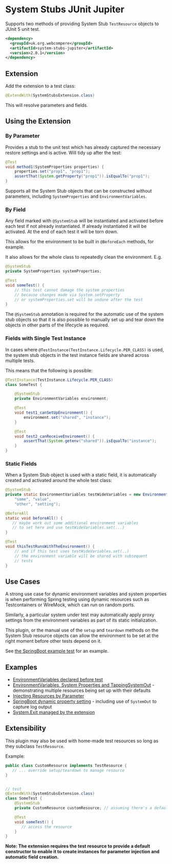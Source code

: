 # System Stubs JUnit Jupiter

Supports two methods of providing System Stub `TestResource` objects to
JUnit 5 unit test.

```xml
<dependency>
  <groupId>uk.org.webcompere</groupId>
  <artifactId>system-stubs-jupiter</artifactId>
  <version>2.0.1</version>
</dependency>
```

## Extension

Add the extension to a test class:

```java
@ExtendWith(SystemStubsExtension.class)
```

This will resolve parameters and fields.

## Using the Extension
### By Parameter

Provides a stub to the unit test which has already captured the necessary
restore settings and is active. Will tidy up after the test:

```java
@Test
void method1(SystemProperties properties) {
    properties.set("prop1", "prop1");
    assertThat(System.getProperty("prop1")).isEqualTo("prop1");
}
```

Supports all the System Stub objects that can be constructed without
parameters, including `SystemProperties` and `EnvironmentVariables`.

### By Field

Any field marked with `@SystemStub` will be instantiated and activated before
each test if not already instantiated. If already instantiated it
will be activated. At the end of each test it will be torn down.

This allows for the environment to be built in `@BeforeEach` methods, for example.

It also allows for the whole class to repeatedly clean the environment. E.g.

```java
@SystemStub
private SystemProperties systemProperties;

@Test
void someTest() {
    // this test cannot damage the system properties
    // because changes made via System.setProperty
    // or systemProperties.set will be undone after the test
}
```

The `@SystemStub` annotation is required for the automatic use of the
system stub objects so that it is also possible to manually set up and tear down
the objects in other parts of the lifecycle as required.

### Fields with Single Test Instance

In cases where `@TestInstance(TestInstance.Lifecycle.PER_CLASS)` is used,
the system stub objects in the test instance fields are shared across multiple tests.

This means that the following is possible:

```java
@TestInstance(TestInstance.Lifecycle.PER_CLASS)
class SomeTest {

    @SystemStub
    private EnvironmentVariables environment;

    @Test
    void test1_canSetUpEnvironment() {
        environment.set("shared", "instance");
    }

    @Test
    void test2_canReceiveEnviroment() {
        assertThat(System.getenv("shared")).isEqualTo("instance");
    }
}
```

### Static Fields

When a System Stub object is used with a static field, it is
automatically created and activated around the whole test class:

```java
@SystemStub
private static EnvironmentVariables testWideVariables = new EnvironmentVariables(
    "some", "value",
    "other", "setting");

@BeforeAll
static void beforeAll() {
   // maybe work out some additional environment variables
   // to set here and use testWideVariables.set(...)
}

@Test
void thisTestRunsWithTheEnvironment() {
    // and if this test uses testWideVariables.set(..)
    // the environment variable will be shared with subsequent
    // tests
}
```
## Use Cases

A strong use case for dynamic environment variables and system properties is
when performing Spring testing using dynamic resources such as Testcontainers
or WireMock, which can run on random ports.

Similarly, a particular system under test may automatically apply proxy
settings from the environment variables as part of its static initialization.

This plugin, or the manual use of the `setup` and `teardown` methods
on the System Stub resource objects can allow the environment
to be set at the right moment before other tests depend on it.

See [the SpringBoot example test](src/test/java/uk/org/webcompere/systemstubs/jupiter/examples/SpringAppWithDynamicPropertiesTest.java) for an example.

## Examples

- [EnvironmentVariables declared before test](src/test/java/uk/org/webcompere/systemstubs/jupiter/examples/WithEnvironmentVariables.java)
- [EnvironmentVariables, System Properties and TappingSystemOut](src/test/java/uk/org/webcompere/systemstubs/jupiter/examples/MultipleTestResources.java) - demonstrating
multiple resources being set up with their defaults
- [Injecting Resources by Parameter](src/test/java/uk/org/webcompere/systemstubs/jupiter/examples/InjectByParameter.java)
- [SpringBoot dynamic property setting](src/test/java/uk/org/webcompere/systemstubs/jupiter/examples/SpringAppWithDynamicPropertiesTest.java) - including use of `SystemOut` to capture log output
- [System.Exit managed by the extension](src/test/java/uk/org/webcompere/systemstubs/jupiter/examples/SystemExitUseCase.java)

## Extensibility

This plugin may also be used with home-made test resources so long
as they subclass `TestResource`.

Example:

```java
public class CustomResource implements TestResource {
   // ... override setup/teardown to manage resource
}


// test
@ExtendWith(SystemStubsExtension.class)
class SomeTest {
    @SystemStub
    private CustomResource customResource; // assuming there's a default constructor

    @Test
    void someTest() {
       // access the resource
    }
}
```

**Note: The extension requires the test resource to provide a default constructor to enable it to create
instances for parameter injection and automatic field creation.**

